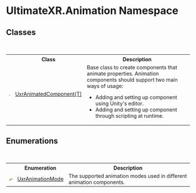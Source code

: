 # UltimateXR.Animation Namespace

## Classes
&nbsp;<table><tr><th></th><th>Class</th><th>Description</th></tr><tr><td>![Public class](media/pubclass.gif "Public class")</td><td><a href="T_UltimateXR_Animation_UxrAnimatedComponent_1">UxrAnimatedComponent(T)</a></td><td>
Base class to create components that animate properties. Animation components should support two main ways of usage:
&nbsp;<ul><li>Adding and setting up component using Unity's editor.</li><li>Adding and setting up component through scripting at runtime.</li></ul></td></tr></table>

## Enumerations
&nbsp;<table><tr><th></th><th>Enumeration</th><th>Description</th></tr><tr><td>![Public enumeration](media/pubenumeration.gif "Public enumeration")</td><td><a href="T_UltimateXR_Animation_UxrAnimationMode">UxrAnimationMode</a></td><td>
The supported animation modes used in different animation components.</td></tr></table>&nbsp;
